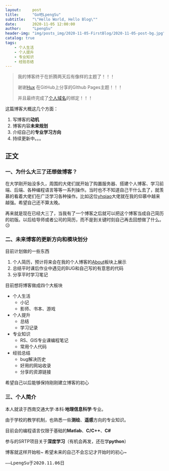 ```yaml
---
layout:     post
title:      "Go吧LpengSu"
subtitle:   "\"Hello World, Hello Blog\""
date:       2020-11-05 12:00:00
author:     "LpengSu"
header-img: "img/posts_img/2020-11-05-FirstBlog/2020-11-05-post-bg.jpg"
catalog: true
tags:
    - 个人生活
    - 个人提升
    - 专业知识
    - 经验总结
---
```



> 我的博客终于在折腾两天后有像样的主题了！！！
>
> 谢谢[Hux](https://github.com/huxpro) 在GitHub上分享的GIthub Pages主题！！！
>
> 并且最终完成了[个人域名](https://blog.goblps.xyz)的绑定！！！

这篇博客大概这几个方面：

 1. 写博客的**动机**
 2. 博客内容**未来规划**
 3. 介绍自己的**专业学习方向**
 4. 持续更新中。。。


## 正文
### 一、为什么大三了还想做博客？
		
在大学刚开始没多久，周围的大佬们就开始了购置服务器、搭建个人博客、学习前端、后端、各种编程语言等等一系列操作。当时也不不知道自己干什么去了，就羡慕的看着大佬们在广泛学习各种操作。比如这位[yhqiao](https://www.yhqiao.xyz/)大佬就在我的仰慕中越来越强。希望自己还不算太晚。

再来就是现在已经大三了，当我有了一个博客之后就可以把这个博客当成自己简历的初版。以后给导师或者公司的简历，而不是到关键时刻自己再去回想做了什么。😥



### 二、未来博客的更新方向和模块划分
目前计划做的一些东西

 1. 个人简历，预计将来会在我的个人博客的[About](https://blog.goblps.xyz/about/)板块上展示
 2. 总结平时课后作业中遇见的BUG和自己写的有意思的代码
 3. 分享平时学习笔记

目前想将博客做成四个大板块
 - 个人生活
 	- 小记
 	- 影师、书本、游戏
 - 个人提升
 	- 总结
 	- 学习记录 
 - 专业知识
 	- RS、GIS专业课编程笔记
 	- 常用个人代码
 - 经验总结
 	- bug解决历史
 	- 好用的网站收录
 	- 分享的资源链接

希望自己以后能够保持刚刚建立博客的初心


### 三、个人简介
本人就读于西南交通大学·本科·**地理信息科学**·专业。

由于学校的教学机制，也熟悉一些**测绘**、**遥感**方向的专业知识。

目前会的编程语言仅限于基础的**Matlab**、**C/C++**、**C#**

参与的SRTP项目关于**深度学习**（有机会再发，还在学**python**）



博客就这样开始啦~
希望未来的自己不会忘记才开始时的初心~

<tt>——LpengSu于2020.11.06日